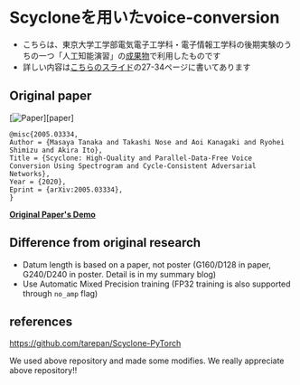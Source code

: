 # Scycloneを用いたvoice-conversion
- こちらは、東京大学工学部電気電子工学科・電子情報工学科の後期実験のうちの一つ「人工知能演習」の[成果物](https://github.com/azuma164/MakeTranslationVideo_usingCycleGANVC2)で利用したものです
- 詳しい内容は[こちらのスライド](https://docs.google.com/presentation/d/19x3D4mF2lnlS_hGi-JnrOCVlNS9QgH8cxBwck3ulSCs/edit?usp=sharing)の27-34ページに書いてあります

## Original paper
[![Paper](http://img.shields.io/badge/paper-arxiv.2005.03334-B31B1B.svg)][paper]  
<!-- https://arxiv2bibtex.org/?q=2005.03334&format=bibtex -->
```
@misc{2005.03334,
Author = {Masaya Tanaka and Takashi Nose and Aoi Kanagaki and Ryohei Shimizu and Akira Ito},
Title = {Scyclone: High-Quality and Parallel-Data-Free Voice Conversion Using Spectrogram and Cycle-Consistent Adversarial Networks},
Year = {2020},
Eprint = {arXiv:2005.03334},
}
```

**[Original Paper's Demo](http://www.spcom.ecei.tohoku.ac.jp/nose/research/scyclone_202001/)**

## Difference from original research
- Datum length is based on a paper, not poster (G160/D128 in paper, G240/D240 in poster. Detail is in my summary blog)
- Use Automatic Mixed Precision training (FP32 training is also supported through `no_amp` flag)

## references
https://github.com/tarepan/Scyclone-PyTorch


We used above repository and made some modifies. We really appreciate above repository!!
